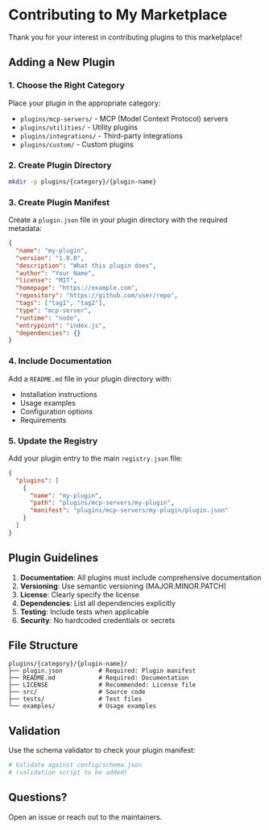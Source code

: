 # Contributing to My Marketplace

Thank you for your interest in contributing plugins to this marketplace!

## Adding a New Plugin

### 1. Choose the Right Category

Place your plugin in the appropriate category:
- `plugins/mcp-servers/` - MCP (Model Context Protocol) servers
- `plugins/utilities/` - Utility plugins
- `plugins/integrations/` - Third-party integrations
- `plugins/custom/` - Custom plugins

### 2. Create Plugin Directory

```bash
mkdir -p plugins/{category}/{plugin-name}
```

### 3. Create Plugin Manifest

Create a `plugin.json` file in your plugin directory with the required metadata:

```json
{
  "name": "my-plugin",
  "version": "1.0.0",
  "description": "What this plugin does",
  "author": "Your Name",
  "license": "MIT",
  "homepage": "https://example.com",
  "repository": "https://github.com/user/repo",
  "tags": ["tag1", "tag2"],
  "type": "mcp-server",
  "runtime": "node",
  "entrypoint": "index.js",
  "dependencies": {}
}
```

### 4. Include Documentation

Add a `README.md` file in your plugin directory with:
- Installation instructions
- Usage examples
- Configuration options
- Requirements

### 5. Update the Registry

Add your plugin entry to the main `registry.json` file:

```json
{
  "plugins": [
    {
      "name": "my-plugin",
      "path": "plugins/mcp-servers/my-plugin",
      "manifest": "plugins/mcp-servers/my-plugin/plugin.json"
    }
  ]
}
```

## Plugin Guidelines

1. **Documentation**: All plugins must include comprehensive documentation
2. **Versioning**: Use semantic versioning (MAJOR.MINOR.PATCH)
3. **License**: Clearly specify the license
4. **Dependencies**: List all dependencies explicitly
5. **Testing**: Include tests when applicable
6. **Security**: No hardcoded credentials or secrets

## File Structure

```
plugins/{category}/{plugin-name}/
├── plugin.json          # Required: Plugin manifest
├── README.md            # Required: Documentation
├── LICENSE              # Recommended: License file
├── src/                 # Source code
├── tests/               # Test files
└── examples/            # Usage examples
```

## Validation

Use the schema validator to check your plugin manifest:

```bash
# Validate against config/schema.json
# (validation script to be added)
```

## Questions?

Open an issue or reach out to the maintainers.
